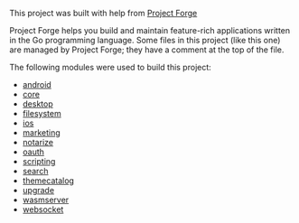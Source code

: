 <!--- Content managed by Project Forge, see [projectforge.md] for details. -->
This project was built with help from [Project Forge](https://projectforge.dev)

Project Forge helps you build and maintain feature-rich applications written in the Go programming language. 
Some files in this project (like this one) are managed by Project Forge; they have a comment at the top of the file.

The following modules were used to build this project:

- [android](./doc/module/android.md)
- [core](./doc/module/core.md)
- [desktop](./doc/module/desktop.md)
- [filesystem](./doc/module/filesystem.md)
- [ios](./doc/module/ios.md)
- [marketing](./doc/module/marketing.md)
- [notarize](./doc/module/notarize.md)
- [oauth](./doc/module/oauth.md)
- [scripting](./doc/module/scripting.md)
- [search](./doc/module/search.md)
- [themecatalog](./doc/module/themecatalog.md)
- [upgrade](./doc/module/upgrade.md)
- [wasmserver](./doc/module/wasmserver.md)
- [websocket](./doc/module/websocket.md)
